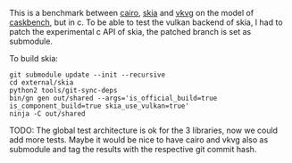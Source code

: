 This is a benchmark between [cairo](https://www.cairographics.org/), [skia](https://skia.org/) and [vkvg](https://github.com/jpbruyere/vkvg) on the model of [caskbench](https://gitlab.com/bryceharrington/caskbench.git), but in c.
To be able to test the vulkan backend of skia, I had to patch the experimental c API of skia, the patched branch is set as submodule.

To build skia:
```
git submodule update --init --recursive
cd external/skia
python2 tools/git-sync-deps
bin/gn gen out/shared --args='is_official_build=true is_component_build=true skia_use_vulkan=true'
ninja -C out/shared
```

TODO:
The global test architecture is ok for the 3 libraries, now we could add more tests.
Maybe it would be nice to have cairo and vkvg also as submodule and tag the results with the respective git commit hash.
